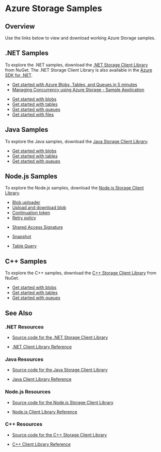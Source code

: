 <properties
   pageTitle="Azure Storage samples | Windows Azure"
   description="View, download, and try samples for Azure Storage. Discover getting started samples for blobs, queues, tables, and files, using the .NET, Java, Node.js, and C++ storage client libraries."
   services="storage"
   documentationCenter="na"
   authors="tamram"
   manager="na"
   editor="na" />
<tags
	ms.service="storage"
	ms.date="09/01/2015"
	wacn.date=""/>

<!-- deleted by customization
# Azure Storage samples
-->
<!-- keep by customization: begin -->
# Azure Storage Samples
<!-- keep by customization: end -->

## Overview
Use the links below to view and download working Azure Storage samples.

<!-- deleted by customization
## .NET samples

To explore the .NET samples, download the [.NET Storage Client Library](https://www.nuget.org/packages/WindowsAzure.Storage/) from NuGet. The .NET storage client library is also available in the [Azure SDK for .NET](/downloads/).

* [Get started with Azure blobs, tables, and queues in 5 minutes](/documentation/articles/storage-getting-started-guide)
* [Managing concurrency using Azure Storage - sample application](https://code.msdn.microsoft.com/Managing-Concurrency-using-56018114)
-->
<!-- keep by customization: begin -->
## .NET Samples

To explore the .NET samples, download the [.NET Storage Client Library](https://www.nuget.org/packages/WindowsAzure.Storage/) from NuGet. The .NET Storage Client Library is also available in the [Azure SDK for .NET](/downloads/).

* [Get started with Azure Blobs, Tables, and Queues in 5 minutes](/documentation/articles/storage-getting-started-guide)
* [Managing Concurrency using Azure Storage - Sample Application](https://code.msdn.microsoft.com/Managing-Concurrency-using-56018114)
<!-- keep by customization: end -->
* [Get started with blobs](https://github.com/Azure/azure-storage-net/tree/master/Samples/GettingStarted/VisualStudioQuickStarts/DataBlobStorage)
* [Get started with tables](https://github.com/Azure/azure-storage-net/tree/master/Samples/GettingStarted/VisualStudioQuickStarts/DataTableStorage)
* [Get started with queues](https://github.com/Azure/azure-storage-net/tree/master/Samples/GettingStarted/VisualStudioQuickStarts/DataStorageQueue)
* [Get started with files](https://github.com/Azure/azure-storage-net/tree/master/Samples/GettingStarted/VisualStudioQuickStarts/DataTableStorage)

<!-- deleted by customization
## Java samples
-->
<!-- keep by customization: begin -->
## Java Samples
<!-- keep by customization: end -->

To explore the Java samples, download the [Java Storage Client Library](https://github.com/azure/azure-storage-java).

* [Get started with blobs](https://github.com/Azure/azure-storage-java/tree/master/microsoft-azure-storage-samples/src/com/microsoft/azure/storage/blob/gettingstarted)
* [Get started with tables](https://github.com/Azure/azure-storage-java/tree/master/microsoft-azure-storage-samples/src/com/microsoft/azure/storage/table/gettingtstarted)
* [Get started with queues](https://github.com/Azure/azure-storage-java/tree/master/microsoft-azure-storage-samples/src/com/microsoft/azure/storage/queue/gettingstarted)

<!-- deleted by customization
## Node.js samples
-->
<!-- keep by customization: begin -->
## Node.js Samples
<!-- keep by customization: end -->

To explore the Node.js samples, download the [Node.js Storage Client Library](https://github.com/Azure/azure-storage-node).

* [Blob uploader](https://github.com/Azure/azure-storage-node/tree/master/examples/blobuploader)
* [Upload and download blob](https://github.com/Azure/azure-storage-node/blob/master/examples/samples/blobuploaddownloadsample.js)
* [Continuation token](https://github.com/Azure/azure-storage-node/blob/master/examples/samples/continuationsample.js)
* [Retry policy](https://github.com/Azure/azure-storage-node/blob/master/examples/samples/retrypolicysample.js)
<!-- deleted by customization
* [Shared access signature](https://github.com/Azure/azure-storage-node/blob/master/examples/samples/sassample.js)
-->
<!-- keep by customization: begin -->
* [Shared Access Signature](https://github.com/Azure/azure-storage-node/blob/master/examples/samples/sassample.js)
<!-- keep by customization: end -->
* [Snapshot](https://github.com/Azure/azure-storage-node/blob/master/examples/samples/snapshotsample.js)
<!-- deleted by customization
* [Table query](https://github.com/Azure/azure-storage-node/blob/master/examples/samples/tablequerysample.js)

## C++ samples
-->
<!-- keep by customization: begin -->
* [Table Query](https://github.com/Azure/azure-storage-node/blob/master/examples/samples/tablequerysample.js)

## C++ Samples
<!-- keep by customization: end -->

To explore the C++ samples, download the [C++ Storage Client Library](https://www.nuget.org/packages/wastorage/) from NuGet.

* [Get started with blobs](https://github.com/Azure/azure-storage-cpp/tree/master/Microsoft.WindowsAzure.Storage/samples/BlobsGettingStarted)
* [Get started with tables](https://github.com/Azure/azure-storage-cpp/tree/master/Microsoft.WindowsAzure.Storage/samples/TablesGettingStarted)
* [Get started with queues](https://github.com/Azure/azure-storage-cpp/tree/master/Microsoft.WindowsAzure.Storage/samples/QueuesGettingStarted)

<!-- deleted by customization
## See also

### .NET resources

- [Source code for the .NET storage client library](https://github.com/Azure/azure-storage-net)
-->
<!-- keep by customization: begin -->
## See Also

### .NET Resources

- [Source code for the .NET Storage Client Library](https://github.com/Azure/azure-storage-net)
<!-- keep by customization: end -->
- [.NET Client Library Reference](https://msdn.microsoft.com/zh-cn/library/azure/dn261237.aspx)

<!-- deleted by customization
### Java resources

- [Source code for the Java storage client library](https://github.com/azure/azure-storage-java)
-->
<!-- keep by customization: begin -->
### Java Resources

- [Source code for the Java Storage Client Library](https://github.com/azure/azure-storage-java)
<!-- keep by customization: end -->
- [Java Client Library Reference](http://azure.github.io/azure-storage-java/)

<!-- deleted by customization
### Node.js resources

- [Source code for the Node.js storage client library](https://github.com/Azure/azure-storage-node)
-->
<!-- keep by customization: begin -->
### Node.js Resources

- [Source code for the Node.js Storage Client Library](https://github.com/Azure/azure-storage-node)
<!-- keep by customization: end -->
- [Node.js Client Library Reference](http://dl.windowsazure.com/nodestoragedocs/index.html)

<!-- deleted by customization
### C++ resources

- [Source code for the C++ storage client library](https://github.com/Azure/azure-storage-cpp)
-->
<!-- keep by customization: begin -->
### C++ Resources

- [Source code for the C++ Storage Client Library](https://github.com/Azure/azure-storage-cpp)
<!-- keep by customization: end -->
- [C++ Client Library Reference](http://azure.github.io/azure-storage-cpp/)